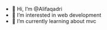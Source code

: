 - 👋 Hi, I’m @Alifaqadri
- 👀 I’m interested in web development 
- 🌱 I’m currently learning about mvc

<!---
Alifaqadri/Alifaqadri is a ✨ special ✨ repository because its `README.md` (this file) appears on your GitHub profile.
You can click the Preview link to take a look at your changes.
--->
